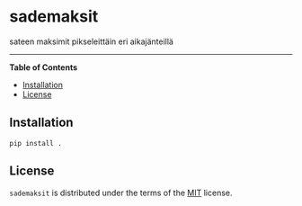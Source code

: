 # sademaksit
sateen maksimit pikseleittäin eri aikajänteillä

-----

**Table of Contents**

- [Installation](#installation)
- [License](#license)

## Installation

```console
pip install .
```

## License

`sademaksit` is distributed under the terms of the [MIT](https://spdx.org/licenses/MIT.html) license.
